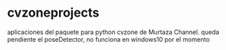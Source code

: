 # cvzoneprojects
aplicaciones del paquete para python cvzone de Murtaza Channel. queda pendiente el poseDetector, no funciona en windows10 por el momento
